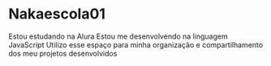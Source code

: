 # Nakaescola01
Estou estudando na Alura
Estou me desenvolvendo na linguagem JavaScript
Utilizo esse espaço para minha organização e compartilhamento dos meu projetos desenvolvidos
